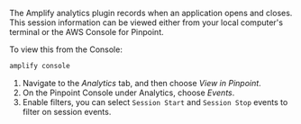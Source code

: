 The Amplify analytics plugin records when an application opens and closes. This session information can be viewed either from your local computer's terminal or the AWS Console for Pinpoint.

To view this from the Console:

```sh
amplify console
```

1. Navigate to the *Analytics* tab, and then choose *View in Pinpoint*.
2. On the Pinpoint Console under Analytics, choose *Events*. 
3. Enable filters, you can select `Session Start` and `Session Stop` events to filter on session events.
